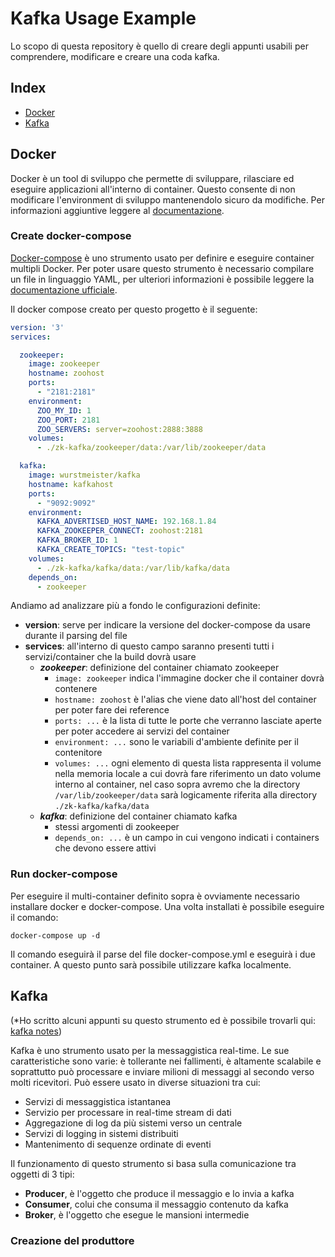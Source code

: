 <!--
https://www.youtube.com/watch?v=U4y2R3v9tlY
https://medium.com/@marcelo.hossomi/running-kafka-in-docker-machine-64d1501d6f0b
-->

# Kafka Usage Example

Lo scopo di questa repository è quello di creare degli appunti usabili per comprendere, modificare e creare una coda kafka.

## Index

* [Docker](#docker)
* [Kafka](#kafka)

## Docker

Docker è un tool di sviluppo che permette di sviluppare, rilasciare ed eseguire applicazioni all'interno di container.
Questo consente di non modificare l'environment di sviluppo mantenendolo sicuro da modifiche.
Per informazioni aggiuntive leggere al [documentazione](https://docs.docker.com/get-started/).

### Create docker-compose

[Docker-compose](https://docs.docker.com/compose/) è uno strumento usato per definire e eseguire container multipli Docker.
Per poter usare questo strumento è necessario compilare un file in linguaggio YAML, per ulteriori informazioni è possibile leggere la [documentazione ufficiale](https://docs.docker.com/compose/).

Il docker compose creato per questo progetto è il seguente:

```YAML
version: '3'
services:

  zookeeper:
    image: zookeeper
    hostname: zoohost
    ports:
      - "2181:2181"
    environment:
      ZOO_MY_ID: 1
      ZOO_PORT: 2181
      ZOO_SERVERS: server=zoohost:2888:3888
    volumes:
      - ./zk-kafka/zookeeper/data:/var/lib/zookeeper/data

  kafka:
    image: wurstmeister/kafka
    hostname: kafkahost
    ports:
      - "9092:9092"
    environment:
      KAFKA_ADVERTISED_HOST_NAME: 192.168.1.84
      KAFKA_ZOOKEEPER_CONNECT: zoohost:2181
      KAFKA_BROKER_ID: 1
      KAFKA_CREATE_TOPICS: "test-topic"
    volumes:
      - ./zk-kafka/kafka/data:/var/lib/kafka/data
    depends_on:
      - zookeeper
```

Andiamo ad analizzare più a fondo le configurazioni definite:

* **version**: serve per indicare la versione del docker-compose da usare durante il parsing del file
* **services**: all'interno di questo campo saranno presenti tutti i servizi/container che la build dovrà usare
    * ***zookeeper***: definizione del container chiamato zookeeper
        * `image: zookeeper` indica l'immagine docker che il container dovrà contenere
        * `hostname: zoohost` è l'alias che viene dato all'host del container per poter fare dei reference
        * `ports: ...` è la lista di tutte le porte che verranno lasciate aperte per poter accedere ai servizi del container
        * `environment: ...` sono le variabili d'ambiente definite per il contenitore
        * `volumes: ...` ogni elemento di questa lista rappresenta il volume nella memoria locale a cui dovrà fare riferimento un dato volume interno al container, nel caso sopra avremo che la directory `/var/lib/zookeeper/data` sarà logicamente riferita alla directory `./zk-kafka/kafka/data`
    * ***kafka***: definizione del container chiamato kafka
        * stessi argomenti di zookeeper
        * `depends_on: ...` è un campo in cui vengono indicati i containers che devono essere attivi

### Run docker-compose

Per eseguire il multi-container definito sopra è ovviamente necessario installare docker e docker-compose.
Una volta installati è possibile eseguire il comando:

```shell script
docker-compose up -d
```

Il comando eseguirà il parse del file docker-compose.yml e eseguirà i due container.
A questo punto sarà possibile utilizzare kafka localmente.

## Kafka

(*Ho scritto alcuni appunti su questo strumento ed è possibile trovarli qui: [kafka notes](https://wabri.github.io/post/apache_kafka/))

Kafka è uno strumento usato per la messaggistica real-time.
Le sue caratteristiche sono varie: è tollerante nei fallimenti, è altamente scalabile e soprattutto può processare e inviare milioni di messaggi al secondo verso molti ricevitori.
Può essere usato in diverse situazioni tra cui:
* Servizi di messaggistica istantanea
* Servizio per processare in real-time stream di dati
* Aggregazione di log da più sistemi verso un centrale
* Servizi di logging in sistemi distribuiti
* Mantenimento di sequenze ordinate di eventi

Il funzionamento di questo strumento si basa sulla comunicazione tra oggetti di 3 tipi:
* **Producer**, è l'oggetto che produce il messaggio e lo invia a kafka
* **Consumer**, colui che consuma il messaggio contenuto da kafka
* **Broker**, è l'oggetto che esegue le mansioni intermedie

### Creazione del produttore











